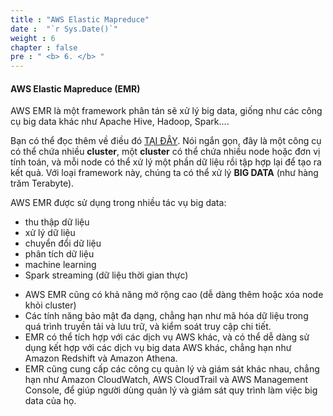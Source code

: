 ```yaml
---
title : "AWS Elastic Mapreduce"
date :  "`r Sys.Date()`" 
weight : 6 
chapter : false
pre : " <b> 6. </b> "
---
```

#### AWS Elastic Mapreduce (EMR)

AWS EMR là một framework phân tán sẽ xử lý big data, giống như các công cụ big data khác như Apache Hive, Hadoop, Spark….

Bạn có thể đọc thêm về điều đó [TẠI ĐÂY](https://www.bing.com/search?pglt=929&q=AWS+Elastic+Mapreduce+(EMR)&gs_lcrp=EgRlZGdlKgYIABBFGDkyBggAEEUYOTIGCAEQRRhA0gEHODE1ajBqMagCALACAA&PC=WSEDSE). Nói ngắn gọn, đây là một công cụ có thể chứa nhiều **cluster**, một **cluster** có thể chứa nhiều node hoặc đơn vị tính toán, và mỗi node có thể xử lý một phần dữ liệu rồi tập hợp lại để tạo ra kết quả. Với loại framework này, chúng ta có thể xử lý **BIG DATA** (như hàng trăm Terabyte).

AWS EMR được sử dụng trong nhiều tác vụ big data:
+ thu thập dữ liệu
+ xử lý dữ liệu
+ chuyển đổi dữ liệu 
+ phân tích dữ liệu
+ machine learning 
+ Spark streaming (dữ liệu thời gian thực)


- AWS EMR cũng có khả năng mở rộng cao (dễ dàng thêm hoặc xóa node khỏi cluster)
- Các tính năng bảo mật đa dạng, chẳng hạn như mã hóa dữ liệu trong quá trình truyền tải và lưu trữ, và kiểm soát truy cập chi tiết.
- EMR có thể tích hợp với các dịch vụ AWS khác, và có thể dễ dàng sử dụng kết hợp với các dịch vụ big data AWS khác, chẳng hạn như Amazon Redshift và Amazon Athena.
- EMR cũng cung cấp các công cụ quản lý và giám sát khác nhau, chẳng hạn như Amazon CloudWatch, AWS CloudTrail và AWS Management Console, để giúp người dùng quản lý và giám sát quy trình làm việc big data của họ.